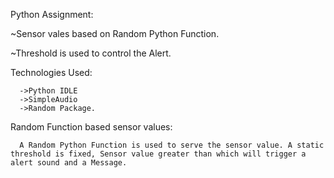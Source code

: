Python Assignment:

~Sensor vales based on Random Python Function.

~Threshold is used to control the Alert.

Technologies Used:

      ->Python IDLE
      ->SimpleAudio
      ->Random Package.

Random Function based sensor values:

      A Random Python Function is used to serve the sensor value. A static threshold is fixed, Sensor value greater than which will trigger a alert sound and a Message.
